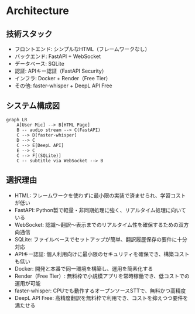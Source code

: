 # Architecture

## 技術スタック
- フロントエンド: シンプルなHTML（フレームワークなし）
- バックエンド: FastAPI + WebSocket
- データベース: SQLite
- 認証: APIキー認証（FastAPI Security）
- インフラ: Docker + Render（Free Tier）
- その他: faster-whisper + DeepL API Free

## システム構成図
```mermaid
graph LR
    A[User Mic] --> B[HTML Page]
    B -- audio stream --> C(FastAPI)
    C --> D[faster-whisper]
    D --> C
    C --> E[DeepL API]
    E --> C
    C --> F[(SQLite)]
    C -- subtitle via WebSocket --> B
```

## 選択理由
- HTML: フレームワークを使わずに最小限の実装で済ませられ、学習コストが低い
- FastAPI: Python製で軽量・非同期処理に強く、リアルタイム処理に向いている
- WebSocket: 認識～翻訳～表示までのリアルタイム性を確保するための双方向通信
- SQLite: ファイルベースでセットアップが簡単、翻訳履歴保存の要件に十分対応
- APIキー認証: 個人利用向けに最小限のセキュリティを確保でき、構築コストも低い
- Docker: 開発と本番で同一環境を構築し、運用を簡素化する
- Render（Free Tier）: 無料枠で小規模アプリを常時稼働でき、低コストでの運用が可能
- faster-whisper: CPUでも動作するオープンソースSTTで、無料かつ高精度
- DeepL API Free: 高精度翻訳を無料枠で利用でき、コストを抑えつつ要件を満たせる
